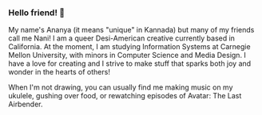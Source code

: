 ### Hello friend! 👋

My name's Ananya (it means "unique" in Kannada) but many of my friends call me Nani! I am a queer Desi-American creative currently based in California. At the moment, I am studying Information Systems at Carnegie Mellon University, with minors in Computer Science and Media Design. I have a love for creating and I strive to make stuff that sparks both joy and wonder in the hearts of others!

When I'm not drawing, you can usually find me making music on my ukulele, gushing over food, or rewatching episodes of Avatar: The Last Airbender. 
<!--
**ananyabhat/ananyabhat** is a ✨ _special_ ✨ repository because its `README.md` (this file) appears on your GitHub profile.

Here are some ideas to get you started:

- 🔭 I’m currently working on ...
- 🌱 I’m currently learning ...
- 👯 I’m looking to collaborate on ...
- 🤔 I’m looking for help with ...
- 💬 Ask me about ...
- 📫 How to reach me: ...
- 😄 Pronouns: ...
- ⚡ Fun fact: ...
-->
